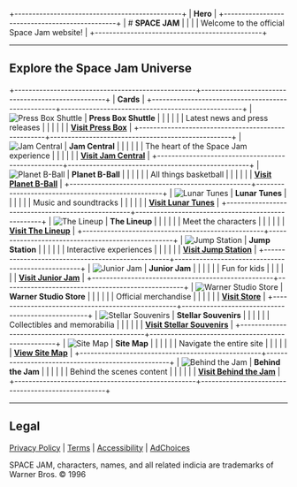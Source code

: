 +-----------------------------------------------+
| **Hero**                                      |
+-----------------------------------------------+
| # **SPACE JAM**                               |
|                                               |
| Welcome to the official Space Jam website!    |
+-----------------------------------------------+

---

## Explore the Space Jam Universe

+---------------------------------------------------+---------------------------------------------------+
| **Cards**                                                                                             |
+---------------------------------------------------+---------------------------------------------------+
| ![Press Box Shuttle](https://placehold.co/200x200/ff0000/white?text=Press+Box) | **Press Box Shuttle**                             |
|                                                   |                                                   |
|                                                   | Latest news and press releases                    |
|                                                   |                                                   |
|                                                   | **[Visit Press Box](/cmp/pressbox/pressboxframes.html)** |
+---------------------------------------------------+---------------------------------------------------+
| ![Jam Central](https://placehold.co/200x200/8b00ff/white?text=Jam+Central)     | **Jam Central**                                   |
|                                                   |                                                   |
|                                                   | The heart of the Space Jam experience             |
|                                                   |                                                   |
|                                                   | **[Visit Jam Central](/cmp/jamcentral/jamcentralframes.html)** |
+---------------------------------------------------+---------------------------------------------------+
| ![Planet B-Ball](https://placehold.co/200x200/ff8c00/white?text=Planet+B-Ball) | **Planet B-Ball**                                 |
|                                                   |                                                   |
|                                                   | All things basketball                             |
|                                                   |                                                   |
|                                                   | **[Visit Planet B-Ball](/cmp/bball/bballframes.html)** |
+---------------------------------------------------+---------------------------------------------------+
| ![Lunar Tunes](https://placehold.co/200x200/0080ff/white?text=Lunar+Tunes)     | **Lunar Tunes**                                   |
|                                                   |                                                   |
|                                                   | Music and soundtracks                             |
|                                                   |                                                   |
|                                                   | **[Visit Lunar Tunes](/cmp/tunes/tunesframes.html)** |
+---------------------------------------------------+---------------------------------------------------+
| ![The Lineup](https://placehold.co/200x200/ff0080/white?text=The+Lineup)       | **The Lineup**                                    |
|                                                   |                                                   |
|                                                   | Meet the characters                               |
|                                                   |                                                   |
|                                                   | **[Visit The Lineup](/cmp/lineup/lineupframes.html)** |
+---------------------------------------------------+---------------------------------------------------+
| ![Jump Station](https://placehold.co/200x200/00ff00/white?text=Jump+Station)   | **Jump Station**                                  |
|                                                   |                                                   |
|                                                   | Interactive experiences                           |
|                                                   |                                                   |
|                                                   | **[Visit Jump Station](/cmp/jump/jumpframes.html)** |
+---------------------------------------------------+---------------------------------------------------+
| ![Junior Jam](https://placehold.co/200x200/80ff00/white?text=Junior+Jam)       | **Junior Jam**                                    |
|                                                   |                                                   |
|                                                   | Fun for kids                                      |
|                                                   |                                                   |
|                                                   | **[Visit Junior Jam](/cmp/junior/juniorframes.html)** |
+---------------------------------------------------+---------------------------------------------------+
| ![Warner Studio Store](https://placehold.co/200x200/ff8000/white?text=Store)   | **Warner Studio Store**                           |
|                                                   |                                                   |
|                                                   | Official merchandise                              |
|                                                   |                                                   |
|                                                   | **[Visit Store](https://shop.looneytunes.com/spacejam96?utm_source=SpaceJam1996&utm_medium=Website&utm_campaign=Theatrical2021)** |
+---------------------------------------------------+---------------------------------------------------+
| ![Stellar Souvenirs](https://placehold.co/200x200/00ffff/white?text=Souvenirs) | **Stellar Souvenirs**                             |
|                                                   |                                                   |
|                                                   | Collectibles and memorabilia                      |
|                                                   |                                                   |
|                                                   | **[Visit Stellar Souvenirs](/cmp/souvenirs/souvenirsframes.html)** |
+---------------------------------------------------+---------------------------------------------------+
| ![Site Map](https://placehold.co/200x200/ff6600/white?text=Site+Map)           | **Site Map**                                      |
|                                                   |                                                   |
|                                                   | Navigate the entire site                          |
|                                                   |                                                   |
|                                                   | **[View Site Map](/cmp/sitemap.html)**            |
+---------------------------------------------------+---------------------------------------------------+
| ![Behind the Jam](https://placehold.co/200x200/0066ff/white?text=Behind+Jam)   | **Behind the Jam**                                |
|                                                   |                                                   |
|                                                   | Behind the scenes content                         |
|                                                   |                                                   |
|                                                   | **[Visit Behind the Jam](/cmp/behind/behindframes.html)** |
+---------------------------------------------------+---------------------------------------------------+

---

## Legal

[Privacy Policy](https://policies.warnerbros.com/privacy/) | [Terms](http://policies.warnerbros.com/terms/en-us/) | [Accessibility](http://policies.warnerbros.com/terms/en-us/#accessibility) | [AdChoices](https://policies.warnerbros.com/privacy/en-us/#adchoices)

SPACE JAM, characters, names, and all related indicia are trademarks of Warner Bros. © 1996

